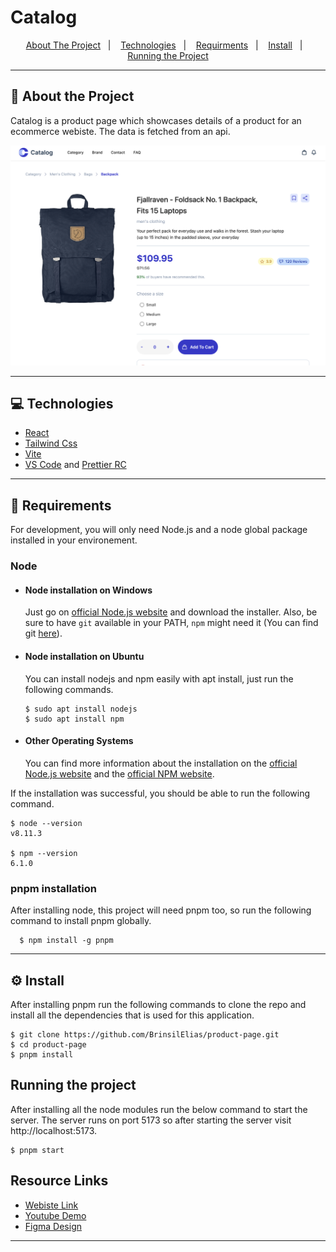 # Catalog


<p align="center">
  <a href="#">About The Project</a>&nbsp;&nbsp;&nbsp;|&nbsp;&nbsp;&nbsp;
  <a href="#">Technologies</a>&nbsp;&nbsp;&nbsp;|&nbsp;&nbsp;&nbsp;
  <a href="#">Requirments</a>&nbsp;&nbsp;&nbsp;|&nbsp;&nbsp;&nbsp;
  <a href="#">Install</a>&nbsp;&nbsp;&nbsp;|&nbsp;&nbsp;&nbsp;
  <a href="#">Running the Project</a>
</p>

---

## 🚀 About the Project

Catalog is a product page which showcases details of a product for an ecommerce webiste. The data is fetched from an api.

![Screenshot of Application](./Screenshot.png)

---
## 💻 Technologies
- [React](https://react.dev/learn)
- [Tailwind Css](https://tailwindcss.com/docs/installation)
- [Vite](https://vitejs.dev/guide/)
- [VS Code](https://code.visualstudio.com) and [Prettier RC](https://github.com/prettier/prettier)

---
## 🧰 Requirements

For development, you will only need Node.js and a node global package installed in your environement.

### Node
- #### Node installation on Windows

  Just go on [official Node.js website](https://nodejs.org/) and download the installer.
  Also, be sure to have `git` available in your PATH, `npm` might need it (You can find git [here](https://git-scm.com/)).

- #### Node installation on Ubuntu

  You can install nodejs and npm easily with apt install, just run the following commands.

      $ sudo apt install nodejs
      $ sudo apt install npm

- #### Other Operating Systems
  You can find more information about the installation on the [official Node.js website](https://nodejs.org/) and the [official NPM website](https://npmjs.org/).

If the installation was successful, you should be able to run the following command.

    $ node --version
    v8.11.3

    $ npm --version
    6.1.0

### pnpm installation
After installing node, this project will need pnpm too, so run the following command to install pnpm globally.

      $ npm install -g pnpm

---

## ⚙️ Install
After installing pnpm run the following commands to clone the repo and install all the dependencies that is used for this application.

    $ git clone https://github.com/BrinsilElias/product-page.git
    $ cd product-page
    $ pnpm install

##  Running the project
After installing all the node modules run the below command to start the server. The server runs on port 5173 so after starting the server visit http://localhost:5173.

    $ pnpm start

## Resource Links

- [Webiste Link](https://main--astonishing-rolypoly-a776e2.netlify.app/)
- [Youtube Demo](https://www.youtube.com/watch?v=PaVyS2SrCiU)
- [Figma Design](https://www.figma.com/file/c0SsPEsPwXh3IFVB7COEVM/Product-Page?type=design&node-id=0%3A1&t=npzlXEQIBZ8PICfM-1)

---

